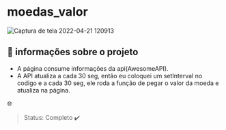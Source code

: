 # moedas_valor

![Captura de tela 2022-04-21 120913](https://user-images.githubusercontent.com/80015739/164488999-dd2a4cf3-c719-4ee2-8e94-9bb6f134e153.png)

## 📝 informações sobre o projeto 
  + A página consume informações da api(AwesomeAPI).
  + A API atualiza a cada 30 seg, então eu coloquei um setInterval no codigo e a cada 30 seg, ele roda a função de pegar o valor da moeda e atualiza na página.

🌐 


> Status: Completo ✔️
